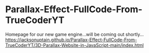 # Parallax-Effect-FullCode-From-TrueCoderYT
Homepage for our new game engine...will be coming out shortly...
https://jacksonuptain.github.io/Parallax-Effect-FullCode-From-TrueCoderYT/3D-Parallax-Website-in-JavaScript-main/index.html
